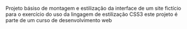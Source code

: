 Projeto básiso de montagem e estilização da interface de um site fictício para o exercício do uso da lingagem de estilização CSS3 este projeto é parte de um curso de desenvolvimento web